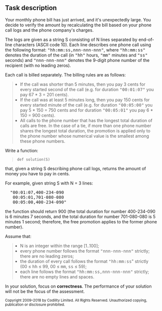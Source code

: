 <div id="task"><h2 class="mod-hidden">Task description</h2><div id="task_description" class=""><div id="standard_task_description" class="protected"><div class="task-description-content">

<meta http-equiv="content-type" content="text/html; charset=utf-8">


<div id="brinza-task-description">
<p>Your monthly phone bill has just arrived, and it's unexpectedly large. You decide to verify the amount by recalculating the bill based on your phone call logs and the phone company's charges.</p>
<p>The logs are given as a string S consisting of N lines separated by end-of-line characters (ASCII code 10). Each line describes one phone call using the following format: <tt style="white-space:pre-wrap">"hh:mm:ss,nnn-nnn-nnn"</tt>, where <tt style="white-space:pre-wrap">"hh:mm:ss"</tt> denotes the duration of the call (in <tt style="white-space:pre-wrap">"hh"</tt> hours, <tt style="white-space:pre-wrap">"mm"</tt> minutes and <tt style="white-space:pre-wrap">"ss"</tt> seconds) and <tt style="white-space:pre-wrap">"nnn-nnn-nnn"</tt> denotes the 9-digit phone number of the recipient (with no leading zeros).</p>
<p>Each call is billed separately. The billing rules are as follows:</p>
<blockquote><ul style="margin: 10px;padding: 0px;"><li>If the call was shorter than 5 minutes, then you pay 3 cents for every started second of the call (e.g. for duration <tt style="white-space:pre-wrap">"00:01:07"</tt> you pay 67 * 3 = 201 cents).</li>
<li>If the call was at least 5 minutes long, then you pay 150 cents for every started minute of the call (e.g. for duration <tt style="white-space:pre-wrap">"00:05:00"</tt> you pay 5 * 150 = 750 cents and for duration <tt style="white-space:pre-wrap">"00:05:01"</tt> you pay 6 * 150 = 900 cents).</li>
<li>All calls to the phone number that has the longest total duration of calls are free. In the case of a tie, if more than one phone number shares the longest total duration, the promotion is applied only to the phone number whose numerical value is the smallest among these phone numbers.</li>
</ul>
</blockquote><p>Write a function:</p>
<blockquote><p style="font-family: monospace; font-size: 9pt; display: block; white-space: pre-wrap"><tt>def solution(S)</tt></p></blockquote>
<p>that, given a string S describing phone call logs, returns the amount of money you have to pay in cents.</p>
<p>For example, given string S with N = 3 lines:</p>
<tt style="white-space:pre-wrap">  "00:01:07,400-234-090
   00:05:01,701-080-080
   00:05:00,400-234-090"</tt>
<p>the function should return 900 (the total duration for number 400-234-090 is 6 minutes 7 seconds, and the total duration for number 701-080-080 is 5 minutes 1 second; therefore, the free promotion applies to the former phone number).</p>
<p>Assume that:</p>
<blockquote><ul style="margin: 10px;padding: 0px;"><li>N is an integer within the range [<span class="number">1</span>..<span class="number">100</span>];</li>
<li>every phone number follows the format <tt style="white-space:pre-wrap">"nnn-nnn-nnn"</tt> strictly; there are no leading zeros;</li>
<li>the duration of every call follows the format <tt style="white-space:pre-wrap">"hh:mm:ss</tt>" strictly (00 ≤ <tt style="white-space:pre-wrap">hh</tt> ≤ 99, 00 ≤ <tt style="white-space:pre-wrap">mm</tt>, <tt style="white-space:pre-wrap">ss</tt> ≤ 59);</li>
<li>each line follows the format <tt style="white-space:pre-wrap">"hh:mm:ss,nnn-nnn-nnn"</tt> strictly; there are no empty lines and spaces.</li>
</ul>
</blockquote><p>In your solution, focus on <b><b>correctness</b></b>. The performance of your solution will not be the focus of the assessment.</p>
</div>
<div style="margin-top:5px">
<small>Copyright 2009–2018 by Codility Limited. All Rights Reserved. Unauthorized copying, publication or disclosure prohibited.</small>
</div>

</div></div></div><div class="under-task"><div id="test_cases_area" class=""></div><div id="accessible_test_cases_area"></div></div></div>
